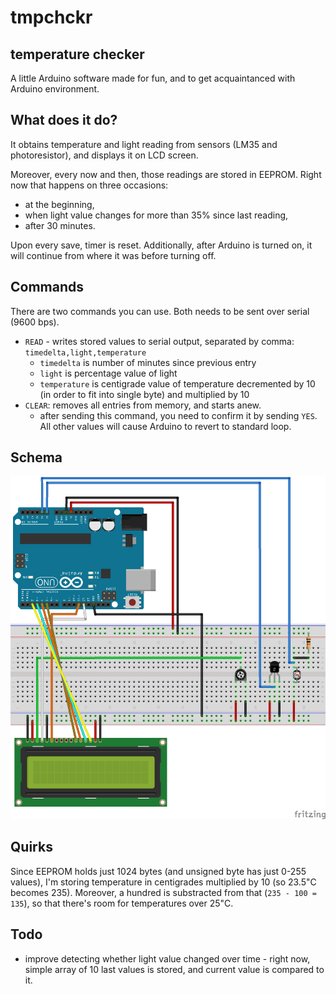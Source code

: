# tmpchckr
## temperature checker

A little Arduino software made for fun, and to get acquaintanced with Arduino environment.

## What does it do?

It obtains temperature and light reading from sensors (LM35 and photoresistor), and displays it on LCD screen.

Moreover, every now and then, those readings are stored in EEPROM. Right now that happens on three occasions:

- at the beginning,
- when light value changes for more than 35% since last reading,
- after 30 minutes.

Upon every save, timer is reset. Additionally, after Arduino is turned on, it will continue from where it was before turning off.

## Commands

There are two commands you can use. Both needs to be sent over serial (9600 bps).

- `READ` - writes stored values to serial output, separated by comma: `timedelta,light,temperature`
  - `timedelta` is number of minutes since previous entry
  - `light` is percentage value of light
  - `temperature` is centigrade value of temperature decremented by 10 (in order to fit into single byte) and multiplied by 10
- `CLEAR`: removes all entries from memory, and starts anew.
  - after sending this command, you need to confirm it by sending `YES`. All other values will cause Arduino to revert to standard loop.

## Schema

![Arduino schema](schema.png)

## Quirks

Since EEPROM holds just 1024 bytes (and unsigned byte has just 0-255 values), I'm storing temperature in centigrades multiplied by 10 (so 23.5"C becomes 235). Moreover, a hundred is substracted from that (`235 - 100 = 135`), so that there's room for temperatures over 25"C.

## Todo

- improve detecting whether light value changed over time - right now, simple array of 10 last values is stored, and current value is compared to it.
